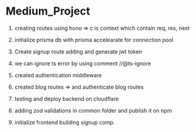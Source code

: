 # Medium_Project

1. creating routes using hono  => c is context which contain   req, res, next

2. initialize prisma db with prisma accelearate for connection pool

3. Create signup route adding and generate jwt token    

4. we can ignore ts error by using comment //@ts-ignore

5. created authentication middleware 
    
6. created blog routes => and authenticate blog routes

7. testing and deploy backend on cloudflare

8. adding zod validations in common folder and publish it on npm

9. initialize frontend 
 building signup comp.